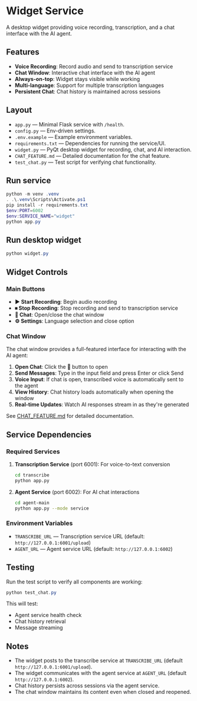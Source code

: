 # Widget Service

A desktop widget providing voice recording, transcription, and a chat interface with the AI agent.

## Features

- **Voice Recording**: Record audio and send to transcription service
- **Chat Window**: Interactive chat interface with the AI agent
- **Always-on-top**: Widget stays visible while working
- **Multi-language**: Support for multiple transcription languages
- **Persistent Chat**: Chat history is maintained across sessions

## Layout
- `app.py` — Minimal Flask service with `/health`.
- `config.py` — Env-driven settings.
- `.env.example` — Example environment variables.
- `requirements.txt` — Dependencies for running the service/UI.
- `widget.py` — PyQt desktop widget for recording, chat, and AI interaction.
- `CHAT_FEATURE.md` — Detailed documentation for the chat feature.
- `test_chat.py` — Test script for verifying chat functionality.

## Run service
```powershell
python -m venv .venv
. .\.venv\Scripts\Activate.ps1
pip install -r requirements.txt
$env:PORT=6002
$env:SERVICE_NAME="widget"
python app.py
```

## Run desktop widget
```powershell
python widget.py
```

## Widget Controls

### Main Buttons
- **▶ Start Recording**: Begin audio recording
- **⏹ Stop Recording**: Stop recording and send to transcription service
- **💬 Chat**: Open/close the chat window
- **⚙ Settings**: Language selection and close option

### Chat Window
The chat window provides a full-featured interface for interacting with the AI agent:

1. **Open Chat**: Click the 💬 button to open
2. **Send Messages**: Type in the input field and press Enter or click Send
3. **Voice Input**: If chat is open, transcribed voice is automatically sent to the agent
4. **View History**: Chat history loads automatically when opening the window
5. **Real-time Updates**: Watch AI responses stream in as they're generated

See [CHAT_FEATURE.md](CHAT_FEATURE.md) for detailed documentation.

## Service Dependencies

### Required Services
1. **Transcription Service** (port 6001): For voice-to-text conversion
   ```bash
   cd transcribe
   python app.py
   ```

2. **Agent Service** (port 6002): For AI chat interactions
   ```bash
   cd agent-main
   python app.py --mode service
   ```

### Environment Variables
- `TRANSCRIBE_URL` — Transcription service URL (default: `http://127.0.0.1:6001/upload`)
- `AGENT_URL` — Agent service URL (default: `http://127.0.0.1:6002`)

## Testing

Run the test script to verify all components are working:
```powershell
python test_chat.py
```

This will test:
- Agent service health check
- Chat history retrieval
- Message streaming

## Notes
- The widget posts to the transcribe service at `TRANSCRIBE_URL` (default `http://127.0.0.1:6001/upload`).
- The widget communicates with the agent service at `AGENT_URL` (default `http://127.0.0.1:6002`).
- Chat history persists across sessions via the agent service.
- The chat window maintains its content even when closed and reopened.
